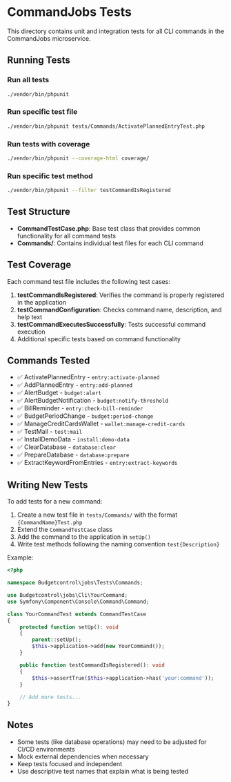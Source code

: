 # CommandJobs Tests

This directory contains unit and integration tests for all CLI commands in the CommandJobs microservice.

## Running Tests

### Run all tests
```bash
./vendor/bin/phpunit
```

### Run specific test file
```bash
./vendor/bin/phpunit tests/Commands/ActivatePlannedEntryTest.php
```

### Run tests with coverage
```bash
./vendor/bin/phpunit --coverage-html coverage/
```

### Run specific test method
```bash
./vendor/bin/phpunit --filter testCommandIsRegistered
```

## Test Structure

- **CommandTestCase.php**: Base test class that provides common functionality for all command tests
- **Commands/**: Contains individual test files for each CLI command

## Test Coverage

Each command test file includes the following test cases:

1. **testCommandIsRegistered**: Verifies the command is properly registered in the application
2. **testCommandConfiguration**: Checks command name, description, and help text
3. **testCommandExecutesSuccessfully**: Tests successful command execution
4. Additional specific tests based on command functionality

## Commands Tested

- ✅ ActivatePlannedEntry - `entry:activate-planned`
- ✅ AddPlannedEntry - `entry:add-planned`
- ✅ AlertBudget - `budget:alert`
- ✅ AlertBudgetNotification - `budget:notify-threshold`
- ✅ BillReminder - `entry:check-bill-reminder`
- ✅ BudgetPeriodChange - `budget:period-change`
- ✅ ManageCreditCardsWallet - `wallet:manage-credit-cards`
- ✅ TestMail - `test:mail`
- ✅ InstallDemoData - `install:demo-data`
- ✅ ClearDatabase - `database:clear`
- ✅ PrepareDatabase - `database:prepare`
- ✅ ExtractKeywordFromEntries - `entry:extract-keywords`

## Writing New Tests

To add tests for a new command:

1. Create a new test file in `tests/Commands/` with the format `{CommandName}Test.php`
2. Extend the `CommandTestCase` class
3. Add the command to the application in `setUp()`
4. Write test methods following the naming convention `test{Description}`

Example:
```php
<?php

namespace Budgetcontrol\jobs\Tests\Commands;

use Budgetcontrol\jobs\Cli\YourCommand;
use Symfony\Component\Console\Command\Command;

class YourCommandTest extends CommandTestCase
{
    protected function setUp(): void
    {
        parent::setUp();
        $this->application->add(new YourCommand());
    }

    public function testCommandIsRegistered(): void
    {
        $this->assertTrue($this->application->has('your:command'));
    }
    
    // Add more tests...
}
```

## Notes

- Some tests (like database operations) may need to be adjusted for CI/CD environments
- Mock external dependencies when necessary
- Keep tests focused and independent
- Use descriptive test names that explain what is being tested
